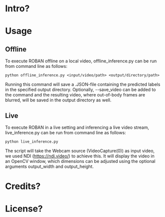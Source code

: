 # Intro?

# Usage
## Offline
To execute ROBAN offline on a local video, offline_inference.py can be run from command line as follows:

```python offline_inference.py <input/video/path> <output/directory/path>```

Running this command will save a .JSON-file containing the predicted labels in the specified output directory. Optionally, --save_video can be added to the command and the resulting video, where out-of-body frames are blurred, will be saved in the output directory as well.
## Live
To execute ROBAN in a live setting and inferencing a live video stream, live_inference.py can be run from command line as follows:

```python live_inference.py```

The script will take the Webcam source (VideoCapture(0)) as input video, we used NDI (https://ndi.video/) to achieve this. It will display the video in an OpenCV window, which dimensions can be adjusted using the optional arguments output_width and output_height.

# Credits?
# License?
